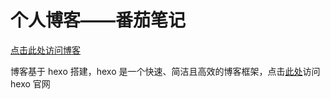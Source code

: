# 个人博客——番茄笔记

[点击此处访问博客](https://xuehonghao.github.io)

博客基于 hexo 搭建，hexo 是一个快速、简洁且高效的博客框架，点击[此处](https://hexo.io/)访问 hexo 官网
